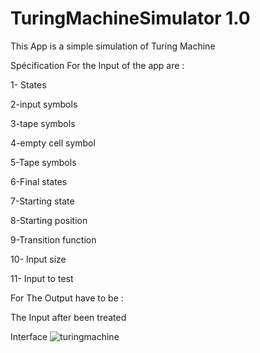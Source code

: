 # TuringMachineSimulator 1.0
This App is a simple simulation of Turing Machine 

Spécification 
For the Input of the app are :

1- States

2-input symbols

3-tape symbols

4-empty cell symbol

5-Tape symbols

6-Final states

7-Starting state

8-Starting position

9-Transition function 

10- Input size

11- Input to test

For The Output have to be :

The Input after been treated


Interface
![turingmachine](https://user-images.githubusercontent.com/36379605/51942702-0b5d7500-2418-11e9-9f5e-8120bcc36602.PNG)
